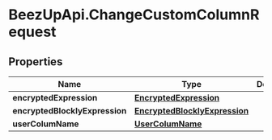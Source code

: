# BeezUpApi.ChangeCustomColumnRequest

## Properties
Name | Type | Description | Notes
------------ | ------------- | ------------- | -------------
**encryptedExpression** | [**EncryptedExpression**](EncryptedExpression.md) |  | 
**encryptedBlocklyExpression** | [**EncryptedBlocklyExpression**](EncryptedBlocklyExpression.md) |  | 
**userColumName** | [**UserColumName**](UserColumName.md) |  | 


